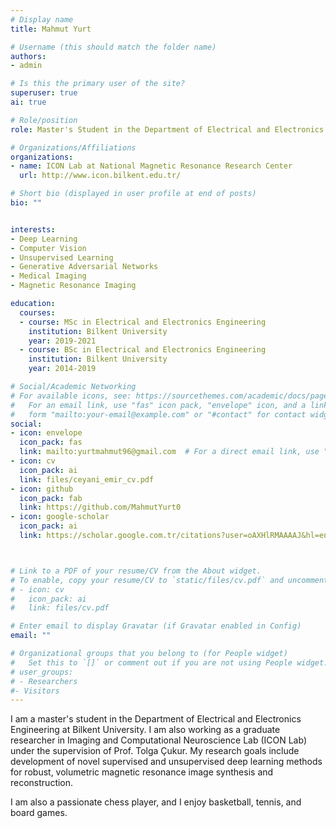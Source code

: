 ```yaml
---
# Display name
title: Mahmut Yurt

# Username (this should match the folder name)
authors:
- admin

# Is this the primary user of the site?
superuser: true
ai: true

# Role/position
role: Master's Student in the Department of Electrical and Electronics Engineering at Bilkent University 

# Organizations/Affiliations
organizations:
- name: ICON Lab at National Magnetic Resonance Research Center
  url: http://www.icon.bilkent.edu.tr/

# Short bio (displayed in user profile at end of posts)
bio: "" 


interests:
- Deep Learning 
- Computer Vision 
- Unsupervised Learning
- Generative Adversarial Networks
- Medical Imaging 
- Magnetic Resonance Imaging

education:
  courses:
  - course: MSc in Electrical and Electronics Engineering
    institution: Bilkent University
    year: 2019-2021
  - course: BSc in Electrical and Electronics Engineering
    institution: Bilkent University
    year: 2014-2019

# Social/Academic Networking
# For available icons, see: https://sourcethemes.com/academic/docs/page-builder/#icons
#   For an email link, use "fas" icon pack, "envelope" icon, and a link in the
#   form "mailto:your-email@example.com" or "#contact" for contact widget.
social:
- icon: envelope
  icon_pack: fas
  link: mailto:yurtmahmut96@gmail.com  # For a direct email link, use "mailto:test@example.org".
- icon: cv
  icon_pack: ai
  link: files/ceyani_emir_cv.pdf
- icon: github
  icon_pack: fab
  link: https://github.com/MahmutYurt0
- icon: google-scholar
  icon_pack: ai
  link: https://scholar.google.com.tr/citations?user=oAXHlRMAAAAJ&hl=en



# Link to a PDF of your resume/CV from the About widget.
# To enable, copy your resume/CV to `static/files/cv.pdf` and uncomment the lines below.
# - icon: cv
#   icon_pack: ai
#   link: files/cv.pdf

# Enter email to display Gravatar (if Gravatar enabled in Config)
email: ""

# Organizational groups that you belong to (for People widget)
#   Set this to `[]` or comment out if you are not using People widget.
# user_groups:
# - Researchers
#- Visitors
---
```

I am a master's student in the Department of Electrical and Electronics Engineering at Bilkent University. I am also working as a graduate researcher in Imaging and Computational Neuroscience Lab (ICON Lab) under the supervision of Prof. Tolga Çukur. My research goals include development of novel supervised and unsupervised deep learning methods for robust, volumetric magnetic resonance image synthesis and reconstruction. 

I am also a passionate chess player, and I enjoy basketball, tennis, and board games.   

